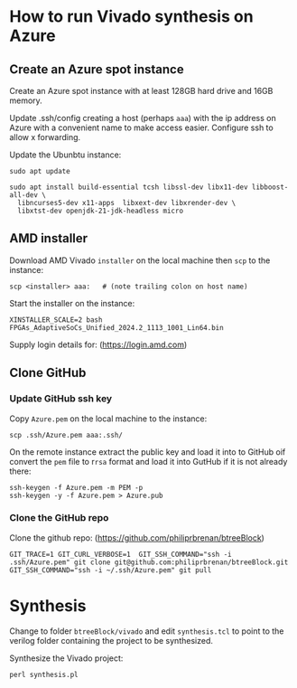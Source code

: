 # How to run Vivado synthesis on Azure

## Create an Azure spot instance

Create an Azure spot instance with at least 128GB hard drive and 16GB memory.

Update .ssh/config creating a host (perhaps ```aaa```) with the ip address on
Azure with a convenient name to make access easier. Configure ssh to allow x
forwarding.

Update the Ubunbtu instance:

```
sudo apt update

sudo apt install build-essential tcsh libssl-dev libx11-dev libboost-all-dev \
  libncurses5-dev x11-apps  libxext-dev libxrender-dev \
  libxtst-dev openjdk-21-jdk-headless​ micro
```

## AMD installer

Download AMD Vivado ```installer``` on the local machine then ```scp``` to the
instance:

```
scp <installer> aaa:   # (note trailing colon on host name)
```

Start the installer on the instance:

```
XINSTALLER_SCALE=2 bash FPGAs_AdaptiveSoCs_Unified_2024.2_1113_1001_Lin64.bin
```

Supply login details for: (https://login.amd.com)


## Clone GitHub

### Update GitHub ssh key

Copy ```Azure.pem``` on the local machine to the instance:

```
scp .ssh/Azure.pem aaa:.ssh/
```

On the remote instance extract the public key and load it into to GitHub oif
convert the ```pem``` file to r```rsa``` format and load it into GutHub if it
is not already there:

```
ssh-keygen -f Azure.pem -m PEM -p
ssh-keygen -y -f Azure.pem > Azure.pub
```

### Clone the GitHub repo

Clone the github repo: (https://github.com/philiprbrenan/btreeBlock)

```
GIT_TRACE=1 GIT_CURL_VERBOSE=1  GIT_SSH_COMMAND="ssh -i .ssh/Azure.pem" git clone git@github.com:philiprbrenan/btreeBlock.git
​GIT_SSH_COMMAND="ssh -i ~/.ssh/Azure.pem" git pull
```

# Synthesis

Change to folder ```btreeBlock/vivado``` and edit ```synthesis.tcl``` to point
to the verilog folder containing the project to be synthesized.

Synthesize the Vivado project:

```
perl synthesis.pl
```

